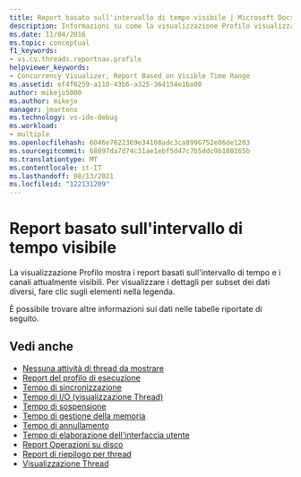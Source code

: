 ```yaml
---
title: Report basato sull'intervallo di tempo visibile | Microsoft Docs
description: Informazioni su come la visualizzazione Profilo visualizza i report basati sull'intervallo di tempo e sui canali attualmente visibili.
ms.date: 11/04/2016
ms.topic: conceptual
f1_keywords:
- vs.cv.threads.reportnav.profile
helpviewer_keywords:
- Concurrency Visualizer, Report Based on Visible Time Range
ms.assetid: ef4f6259-a110-43b6-a325-364154e1ba00
author: mikejo5000
ms.author: mikejo
manager: jmartens
ms.technology: vs-ide-debug
ms.workload:
- multiple
ms.openlocfilehash: 6046e7622369e34108adc3ca8996752e86de1203
ms.sourcegitcommit: 68897da7d74c31ae1ebf5d47c7b5ddc9b108265b
ms.translationtype: MT
ms.contentlocale: it-IT
ms.lasthandoff: 08/13/2021
ms.locfileid: "122131209"
---
```

# <a name="report-based-on-visible-time-range"></a>Report basato sull'intervallo di tempo visibile
La visualizzazione Profilo mostra i report basati sull'intervallo di tempo e i canali attualmente visibili. Per visualizzare i dettagli per subset dei dati diversi, fare clic sugli elementi nella legenda.

 È possibile trovare altre informazioni sui dati nelle tabelle riportate di seguito.

## <a name="see-also"></a>Vedi anche
- [Nessuna attività di thread da mostrare](../profiling/no-thread-activity-to-show-threads-view.md)
- [Report del profilo di esecuzione](../profiling/execution-profile-report.md)
- [Tempo di sincronizzazione](../profiling/synchronization-time.md)
- [Tempo di I/O (visualizzazione Thread)](../profiling/i-o-time-threads-view.md)
- [Tempo di sospensione](../profiling/sleep-time.md)
- [Tempo di gestione della memoria](../profiling/memory-management-time.md)
- [Tempo di annullamento](../profiling/preemption-time.md)
- [Tempo di elaborazione dell'interfaccia utente](../profiling/ui-processing-time.md)
- [Report Operazioni su disco](../profiling/disk-operations-report-threads-view.md)
- [Report di riepilogo per thread](../profiling/per-thread-summary-report.md)
- [Visualizzazione Thread](../profiling/threads-view-parallel-performance.md)
